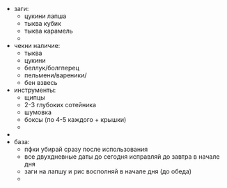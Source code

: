 - заги:
	- цукини лапша
	- тыква кубик
	- тыква карамель
	-
- чекни наличие:
	- тыква
	- цукини
	- беллук/болгперец
	- пельмени/вареники/
	- бен взвесь
- инструменты:
	- щипцы
	- 2-3 глубоких сотейника
	- шумовка
	- боксы (по 4-5 каждого + крышки)
	-
-
- база:
	- пфки убирай сразу после использования
	- все двухдневные даты до сегодня исправляй до завтра в начале дня
	- заги на лапшу и рис восполняй в начале дня (до обеда)
	-